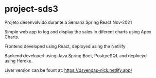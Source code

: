 # project-sds3
Projeto desenvolvido durante a Semana Spring React Nov-2021

Simple web app to log and display the sales in diferent charts using Apex Charts.

Frontend developed using React, deployed using the Netllify

Backend developed using Java Spring Boot, PostgreSQL and deploeyd using Heroku.

Liver version can be fount at:
https://dsvendas-nick.netlify.app/
